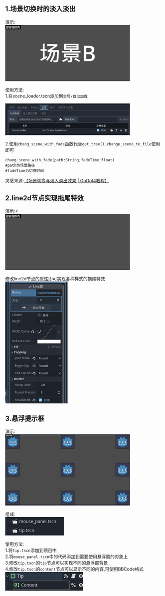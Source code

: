 ## 1.场景切换时的淡入淡出
演示:  
<img src="examples\渐入渐出.gif" width="400">  


使用方法:  
1.将scene_loader.tscn添加到`全局/自动加载`

<img src="examples\全局设置.png" width="400">  

2.使用`chang_scene_with_fade`函数代替`get_tree().change_scene_to_file`使用即可

```
chang_scene_with_fade(path:String,fadeTime:float)
#path为场景路径
#fadeTime为切换时间
```

灵感来源:[【场景切换与淡入淡出效果  | GoDot4教程】](https://www.bilibili.com/video/BV1HwTezvE8d/?share_source=copy_web&vd_source=4adc071e3b96a224398d9c6f3b728748) 

## 2.line2d节点实现拖尾特效
演示:<  
<img src="examples\拖尾特效.gif" width="400" >  

修改line2d节点的属性即可实现各种样式的拖尾特效<br>
<img src="examples\line2d节点设置.png" width="200">  

## 3.悬浮提示框
演示:  
<img src="examples\悬浮提示窗.gif" width="400">  

组成:  
<img src="examples\悬浮窗场景.png">  


使用方法:  
1.将`tip.tscn`添加到项目中  
2.将`mouse_panel.tscn`中的代码添加到需要使用悬浮窗的对象上  
3.修改`tip.tscn`的`tip`节点可以实现不同的悬浮窗背景  
4.修改`tip.tscn`的`content`节点可以显示不同的内容,可使用BBCode格式  
<img src="examples\tip节点.png">  
